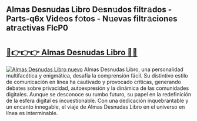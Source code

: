 ## Almas Desnudas Libro D𝚎sn𝚞dos filtr𝚊dos - Parts-q6x Vid𝚎os f𝚘tos - N𝚞evas filtr𝚊ciones atr𝚊ctivas FlcP0

# <h2><a href="http://mbaa8d.tromn.icu/?c=Almas+Desnudas+Libro">🔗👉👉👉 Almas Desnudas Libro 🔗🔗</a></h2>

[![Almas Desnudas Libro nuevo](https://i.imgur.com/pEAQMta.gif)](http://mbaa8d.tromn.icu/?c=Almas+Desnudas+Libro)
Almas Desnudas Libro, una personalidad multifacética y enigmática, desafía la comprensión fácil. Su distintivo estilo de comunicación en línea ha cautivado y provocado críticas, generando debates sobre privacidad, autoexpresión y la dinámica de las comunidades digitales. Aunque se desconoce su rumbo futuro, su papel en la redefinición de la esfera digital es incuestionable. Con una dedicación inquebrantable y un encanto innegable, el viaje de Almas Desnudas Libro en el universo en línea es interminable.
